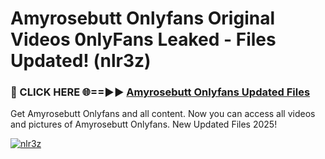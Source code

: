 # Amyrosebutt Onlyfans Original Videos 0nlyFans Leaked - Files Updated! (nlr3z)

<h3>🔴 CLICK HERE 🌐==►► <a href="https://tinyurl.com/2m67pmp6" rel="nofollow">Amyrosebutt Onlyfans Updated Files</a></h3>

Get Amyrosebutt Onlyfans and all content. Now you can access all videos and pictures of Amyrosebutt Onlyfans. New Updated Files 2025!

[![nlr3z](https://i.imgur.com/H4QAA4z.gif)](https://tinyurl.com/2m67pmp6)